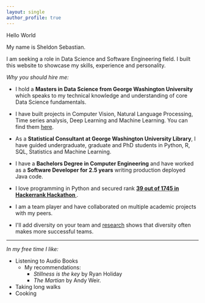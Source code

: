 ```yaml
---
layout: single
author_profile: true
---
```


Hello World

My name is Sheldon Sebastian.

I am seeking a role in Data Science and Software Engineering field. I built this website to showcase my skills, experience and personality.


<i>Why you should hire me:</i>

- I hold a <b>Masters in Data Science from George Washington University</b> which speaks to my technical knowledge and understanding of core Data Science fundamentals.

- I have built projects in Computer Vision, Natural Language Processing, Time series analysis, Deep Learning and Machine Learning. You can find them <a href="https://sheldonsebastian.com/projects/">here</a>.

- As a <b>Statistical Consultant at George Washington University Library</b>, I have guided undergraduate, graduate and PhD students in Python, R, SQL, Statistics and Machine Learning.
 
- I have a <b>Bachelors Degree in Computer Engineering</b> and have worked as a <b>Software Developer for 2.5 years</b> writing production deployed Java code. 

- I love programming in Python and secured rank <b><a href = "https://www.hackerrank.com/results/hack-the-interview-u-s-2/coolcucumber94?h_r=profile"> 39 out of 1745 in Hackerrank Hackathon </a></b>.

- I am a team player and have collaborated on multiple academic projects with my peers.

- I'll add diversity on your team and <a href="https://www.forbes.com/sites/sianbeilock/2019/04/04/how-diversity-leads-to-better-outcomes/?sh=26ba034365ce">research</a> shows that diversity often makes more successful teams.

------------------------

<i>In my free time I like:</i>

- Listening to Audio Books
	- My recommendations: 
		- <i>Stillness is the key</i> by Ryan Holiday
		- <i> The Martian</i> by Andy Weir.
- Taking long walks
- Cooking

